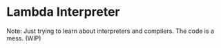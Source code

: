 # Lambda Interpreter
Note: Just trying to learn about interpreters and compilers. The code is a mess. (WIP)